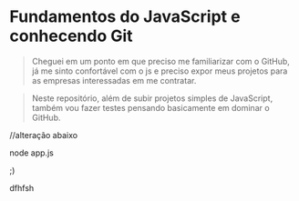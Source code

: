 <h1>Fundamentos do JavaScript e conhecendo Git</h1>

>Cheguei em um ponto em que preciso me familiarizar com o GitHub, já me sinto confortável com o js e preciso expor meus projetos para as empresas interessadas em me contratar.

>Neste repositório, além de subir projetos simples de JavaScript, também vou fazer testes pensando basicamente em dominar o GitHub.

//alteração abaixo

node app.js

;)

dfhfsh